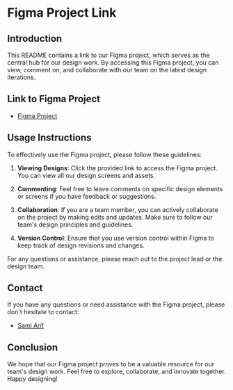 
# Figma Project Link

## Introduction

This README contains a link to our Figma project, which serves as the central hub for our design work. By accessing this Figma project, you can view, comment on, and collaborate with our team on the latest design iterations.

## Link to Figma Project

- [Figma Project]([https://dribbble.com/shots/5429846-Switcher-XLIV])

## Usage Instructions

To effectively use the Figma project, please follow these guidelines:

1. **Viewing Designs**: Click the provided link to access the Figma project. You can view all our design screens and assets.

2. **Commenting**: Feel free to leave comments on specific design elements or screens if you have feedback or suggestions.

3. **Collaboration**: If you are a team member, you can actively collaborate on the project by making edits and updates. Make sure to follow our team's design principles and guidelines.

4. **Version Control**: Ensure that you use version control within Figma to keep track of design revisions and changes.

For any questions or assistance, please reach out to the project lead or the design team.

## Contact

If you have any questions or need assistance with the Figma project, please don't hesitate to contact:

- [Sami Arif](samiarif02@gmail.com)

## Conclusion

We hope that our Figma project proves to be a valuable resource for our team's design work. Feel free to explore, collaborate, and innovate together. Happy designing!
